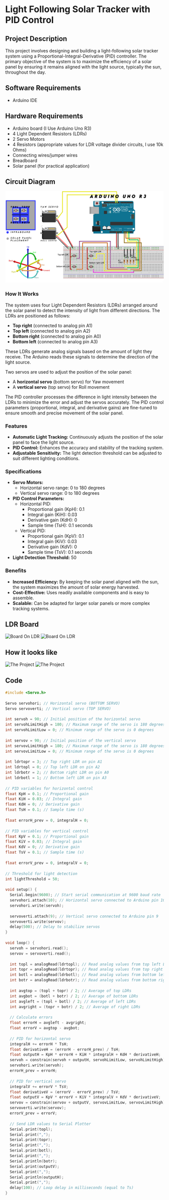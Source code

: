 # Light Following Solar Tracker with PID Control

## Project Description

This project involves designing and building a light-following solar tracker system using a Proportional-Integral-Derivative (PID) controller. The primary objective of the system is to maximize the efficiency of a solar panel by ensuring it remains aligned with the light source, typically the sun, throughout the day.

## Software Requirements
- Arduino IDE

## Hardware Requirements
- Arduino board (I Use Arduino Uno R3)
- 4 Light Dependent Resistors (LDRs)
- 2 Servo Motors
- 4 Resistors (appropriate values for LDR voltage divider circuits, I use 10k Ohms)
- Connecting wires/jumper wires
- Breadboard
- Solar panel (for practical application)

## Circuit Diagram
![Circuit Diagram](Schematics.png)

### How It Works

The system uses four Light Dependent Resistors (LDRs) arranged around the solar panel to detect the intensity of light from different directions. The LDRs are positioned as follows:
- **Top right** (connected to analog pin A1)
- **Top left** (connected to analog pin A2)
- **Bottom right** (connected to analog pin A0)
- **Bottom left** (connected to analog pin A3)

These LDRs generate analog signals based on the amount of light they receive. The Arduino reads these signals to determine the direction of the light source.

Two servos are used to adjust the position of the solar panel:
- A **horizontal servo** (bottom servo) for Yaw movement
- A **vertical servo** (top servo) for Roll movement

The PID controller processes the difference in light intensity between the LDRs to minimize the error and adjust the servos accurately. The PID control parameters (proportional, integral, and derivative gains) are fine-tuned to ensure smooth and precise movement of the solar panel.

### Features
- **Automatic Light Tracking:** Continuously adjusts the position of the solar panel to face the light source.
- **PID Control:** Enhances the accuracy and stability of the tracking system.
- **Adjustable Sensitivity:** The light detection threshold can be adjusted to suit different lighting conditions.

### Specifications
- **Servo Motors:**
  - Horizontal servo range: 0 to 180 degrees
  - Vertical servo range: 0 to 180 degrees
- **PID Control Parameters:**
  - Horizontal PID:
    - Proportional gain (KpH): 0.1
    - Integral gain (KiH): 0.03
    - Derivative gain (KdH): 0
    - Sample time (TsH): 0.1 seconds
  - Vertical PID:
    - Proportional gain (KpV): 0.1
    - Integral gain (KiV): 0.03
    - Derivative gain (KdV): 0
    - Sample time (TsV): 0.1 seconds
- **Light Detection Threshold:** 50

### Benefits
- **Increased Efficiency:** By keeping the solar panel aligned with the sun, the system maximizes the amount of solar energy harvested.
- **Cost-Effective:** Uses readily available components and is easy to assemble.
- **Scalable:** Can be adapted for larger solar panels or more complex tracking systems.

## LDR Board 
![Board On LDR](1718346521360.png)
![Board On LDR](1718346521360.jpg)

## How it looks like
![The Project](1718346521368.jpg)
![The Project](1718346521376.jpg)

## Code

```cpp
#include <Servo.h>

Servo servohori; // Horizontal servo (BOTTOM SERVO)
Servo servoverti; // Vertical servo (TOP SERVO)

int servoh = 90; // Initial position of the horizontal servo
int servohLimitHigh = 180; // Maximum range of the servo is 180 degrees
int servohLimitLow = 0; // Minimum range of the servo is 0 degrees

int servov = 90; // Initial position of the vertical servo
int servovLimitHigh = 180; // Maximum range of the servo is 180 degrees
int servovLimitLow = 0; // Minimum range of the servo is 0 degrees

int ldrtopr = 3; // Top right LDR on pin A1
int ldrtopl = 0; // Top left LDR on pin A2
int ldrbotr = 2; // Bottom right LDR on pin A0
int ldrbotl = 1; // Bottom left LDR on pin A3

// PID variables for horizontal control
float KpH = 0.1; // Proportional gain
float KiH = 0.03; // Integral gain
float KdH = 0; // Derivative gain
float TsH = 0.1; // Sample time (s)

float errorH_prev = 0, integralH = 0;

// PID variables for vertical control
float KpV = 0.1; // Proportional gain
float KiV = 0.03; // Integral gain
float KdV = 0; // Derivative gain
float TsV = 0.1; // Sample time (s)

float errorV_prev = 0, integralV = 0;

// Threshold for light detection
int lightThreshold = 50;

void setup() {
  Serial.begin(9600); // Start serial communication at 9600 baud rate
  servohori.attach(10); // Horizontal servo connected to Arduino pin 10
  servohori.write(servoh);
  
  servoverti.attach(9); // Vertical servo connected to Arduino pin 9
  servoverti.write(servov);
  delay(500); // Delay to stabilize servos
}

void loop() {
  servoh = servohori.read();
  servov = servoverti.read();

  int topl = analogRead(ldrtopl); // Read analog values from top left LDR
  int topr = analogRead(ldrtopr); // Read analog values from top right LDR
  int botl = analogRead(ldrbotl); // Read analog values from bottom left LDR
  int botr = analogRead(ldrbotr); // Read analog values from bottom right LDR

  int avgtop = (topl + topr) / 2; // Average of top LDRs
  int avgbot = (botl + botr) / 2; // Average of bottom LDRs
  int avgleft = (topl + botl) / 2; // Average of left LDRs
  int avgright = (topr + botr) / 2; // Average of right LDRs

  // Calculate errors
  float errorH = avgleft - avgright;
  float errorV = avgtop - avgbot;

  // PID for horizontal servo
  integralH += errorH * TsH;
  float derivativeH = (errorH - errorH_prev) / TsH;
  float outputH = KpH * errorH + KiH * integralH + KdH * derivativeH;
  servoh = constrain(servoh + outputH, servohLimitLow, servohLimitHigh);
  servohori.write(servoh);
  errorH_prev = errorH;

  // PID for vertical servo
  integralV += errorV * TsV;
  float derivativeV = (errorV - errorV_prev) / TsV;
  float outputV = KpV * errorV + KiV * integralV + KdV * derivativeV;
  servov = constrain(servov + outputV, servovLimitLow, servovLimitHigh);
  servoverti.write(servov);
  errorV_prev = errorV;

  // Send LDR values to Serial Plotter
  Serial.print(topl);
  Serial.print(",");
  Serial.print(topr);
  Serial.print(",");
  Serial.print(botl);
  Serial.print(",");
  Serial.println(botr);
  Serial.print(outputV);
  Serial.print(",");
  Serial.println(outputH);
  Serial.print(",");
  delay(100); // Loop delay in milliseconds (equal to Ts)
}
